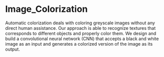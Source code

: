 # Image_Colorization

Automatic colorization deals with coloring greyscale images without any direct human assistance. Our approach is able to recognize textures that corresponds to different objects and properly color them. We design and build a convolutional neural network (CNN) that accepts a black and white image as an input and generates a colorized version of the image as its output.
